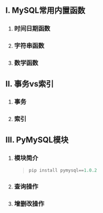 ## I. MySQL常用内置函数

1. ### 时间日期函数

2. ### 字符串函数

3. ### 数学函数

## II. 事务vs索引

1. ### 事务

2. ### 索引

## III. PyMySQL模块

1. ### 模块简介

    > ```python
    > pip install pymysql==1.0.2
    > ```
    >
    > 

2. ### 查询操作

3. ### 增删改操作